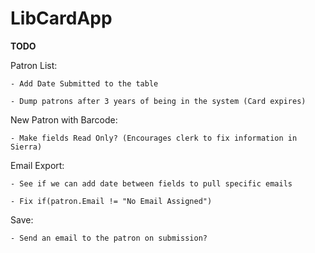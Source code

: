 # LibCardApp

**TODO**


Patron List:

	- Add Date Submitted to the table
	
	- Dump patrons after 3 years of being in the system (Card expires)
	
New Patron with Barcode:

	- Make fields Read Only? (Encourages clerk to fix information in Sierra)

Email Export:

	- See if we can add date between fields to pull specific emails

	- Fix if(patron.Email != "No Email Assigned")


Save:

	- Send an email to the patron on submission?